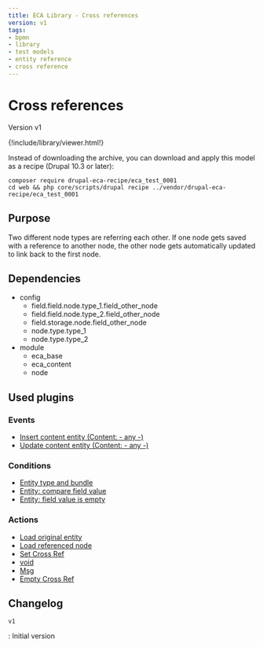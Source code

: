 ```yaml
---
title: ECA Library - Cross references
version: v1
tags:
- bpmn
- library
- test models
- entity reference
- cross reference
---
```

# Cross references

Version v1

<script>url='bpmn_io-eca_test_0001.xml';archive='bpmn_io-eca_test_0001.tar.gz'</script>
{!include/library/viewer.html!}

Instead of downloading the archive, you can download and apply this model as a recipe (Drupal 10.3 or later):

```shell
composer require drupal-eca-recipe/eca_test_0001
cd web && php core/scripts/drupal recipe ../vendor/drupal-eca-recipe/eca_test_0001
```

## Purpose

Two different node types are referring each other. If one node gets saved with a reference to another node, the other node gets automatically updated to link back to the first node.

## Dependencies

- config
    - field.field.node.type_1.field_other_node
    - field.field.node.type_2.field_other_node
    - field.storage.node.field_other_node
    - node.type.type_1
    - node.type.type_2
- module
    - eca_base
    - eca_content
    - node

## Used plugins

### Events

- [Insert content entity (Content: - any -)](/plugins/eca/content/events/content_entity_insert.md)
- [Update content entity (Content: - any -)](/plugins/eca/content/events/content_entity_update.md)

### Conditions

- [Entity type and bundle](/plugins/eca/content/conditions/eca_entity_type_bundle.md)
- [Entity: compare field value](/plugins/eca/content/conditions/eca_entity_field_value.md)
- [Entity: field value is empty](/plugins/eca/content/conditions/eca_entity_field_value_empty.md)

### Actions

- [Load original entity](/plugins/eca/content/actions/eca_token_load_entity.md)
- [Load referenced node](/plugins/eca/content/actions/eca_token_load_entity_ref.md)
- [Set Cross Ref](/plugins/eca/content/actions/eca_set_field_value.md)
- [void](/plugins/eca/base/actions/eca_void_and_condition.md)
- [Msg](/plugins/core/actions/action_message_action.md)
- [Empty Cross Ref](/plugins/eca/content/actions/eca_set_field_value.md)

## Changelog

`v1`

:   Initial version
